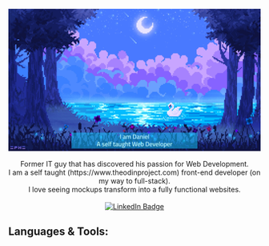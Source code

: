 ![alt text](githubprofile.jpg)

<p align='center'>
Former IT guy that has discovered his passion for Web Development.<br>
I am a self taught (https://www.theodinproject.com) front-end developer (on my way to full-stack).<br>
I love seeing mockups transform into a fully functional websites.<br>
  <br>
  <a href="https://www.linkedin.com/in/daniel-cohen-dc/">
    <img src="https://img.shields.io/badge/LinkedIn-blue?style=for-the-badge&logo=linkedin&logoColor=white" alt="LinkedIn Badge"/>
  </a>
  </p>

## Languages & Tools:

